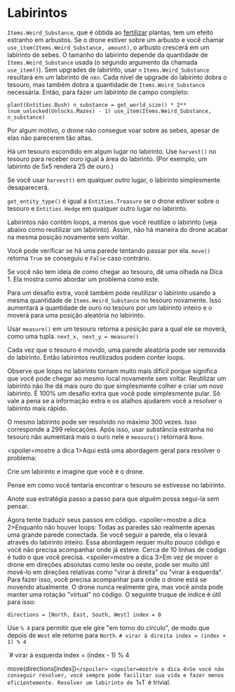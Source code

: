 # Labirintos
`Items.Weird_Substance`, que é obtida ao [fertilizar](docs/unlocks/fertilizer.md) plantas, tem um efeito estranho em arbustos. Se o drone estiver sobre um arbusto e você chamar `use_item(Items.Weird_Substance, amount)`, o arbusto crescerá em um labirinto de sebes. O tamanho do labirinto depende da quantidade de `Items.Weird_Substance` usada (o segundo argumento da chamada `use_item()`).
Sem upgrades de labirinto, usar `n` `Items.Weird_Substance` resultará em um labirinto de `n`x`n`. Cada nível de upgrade do labirinto dobra o tesouro, mas também dobra a quantidade de `Items.Weird_Substance` necessária.
Então, para fazer um labirinto de campo completo:

`plant(Entities.Bush)
n_substance = get_world_size() * 2**(num_unlocked(Unlocks.Mazes) - 1)
use_item(Items.Weird_Substance, n_substance)`

Por algum motivo, o drone não consegue voar sobre as sebes, apesar de elas não parecerem tão altas.

Há um tesouro escondido em algum lugar no labirinto. Use `harvest()` no tesouro para receber ouro igual à área do labirinto. (Por exemplo, um labirinto de 5x5 renderá 25 de ouro.)

Se você usar `harvest()` em qualquer outro lugar, o labirinto simplesmente desaparecerá.

`get_entity_type()` é igual a `Entities.Treasure` se o drone estiver sobre o tesouro e `Entities.Hedge` em qualquer outro lugar no labirinto.

Labirintos não contêm loops, a menos que você reutilize o labirinto (veja abaixo como reutilizar um labirinto). Assim, não há maneira do drone acabar na mesma posição novamente sem voltar.

Você pode verificar se há uma parede tentando passar por ela.
`move()` retorna `True` se conseguiu e `False` caso contrário.

Se você não tem ideia de como chegar ao tesouro, dê uma olhada na Dica 1. Ela mostra como abordar um problema como este.

Para um desafio extra, você também pode reutilizar o labirinto usando a mesma quantidade de `Items.Weird_Substance` no tesouro novamente.
Isso aumentará a quantidade de ouro no tesouro por um labirinto inteiro e o moverá para uma posição aleatória no labirinto.

Usar `measure()` em um tesouro retorna a posição para a qual ele se moverá, como uma tupla.
`next_x, next_y = measure()`

Cada vez que o tesouro é movido, uma parede aleatória pode ser removida do labirinto. Então labirintos reutilizados podem conter loops.

Observe que loops no labirinto tornam muito mais difícil porque significa que você pode chegar ao mesmo local novamente sem voltar.
Reutilizar um labirinto não lhe dá mais ouro do que simplesmente colher e criar um novo labirinto.
É 100% um desafio extra que você pode simplesmente pular.
Só vale a pena se a informação extra e os atalhos ajudarem você a resolver o labirinto mais rápido.

O mesmo labirinto pode ser resolvido no máximo 300 vezes. Isso corresponde a 299 relocações. Após isso, usar substância estranha no tesouro não aumentará mais o ouro nele e `measure()` retornará `None`.

<spoiler=mostre a dica 1>Aqui está uma abordagem geral para resolver o problema:

Crie um labirinto e imagine que você é o drone.

Pense em como você tentaria encontrar o tesouro se estivesse no labirinto.

Anote sua estratégia passo a passo para que alguém possa segui-la sem pensar.

Agora tente traduzir seus passos em código.
</spoiler>
<spoiler=mostre a dica 2>Enquanto não houver loops: Todas as paredes são realmente apenas uma grande parede conectada. Se você seguir a parede, ela o levará através do labirinto inteiro.
Essa abordagem requer muito pouco código e você não precisa acompanhar onde já esteve. Cerca de 10 linhas de código é tudo o que você precisa.</spoiler>
<spoiler=mostre a dica 3>Em vez de mover o drone em direções absolutas como leste ou oeste, pode ser muito útil movê-lo em direções relativas como "virar à direita" ou "virar à esquerda". Para fazer isso, você precisa acompanhar para onde o drone está se movendo atualmente. O drone nunca realmente gira, mas você ainda pode manter uma rotação "virtual" no código.
O seguinte truque de índice é útil para isso:

`directions = [North, East, South, West]
index = 0`

Use `% 4` para permitir que ele gire "em torno do círculo", de modo que depois de `West` ele retorne para `North`.
`# virar à direita
index = (index + 1) % 4`

`# virar à esquerda
index = (index - 1) % 4

move(directions[index])`</spoiler>
<spoiler=mostre a dica 4>Se você não conseguir resolver, você sempre pode facilitar sua vida e fazer menos eficientemente.
Resolver um labirinto de `1`x`1` é trivial.</spoiler>